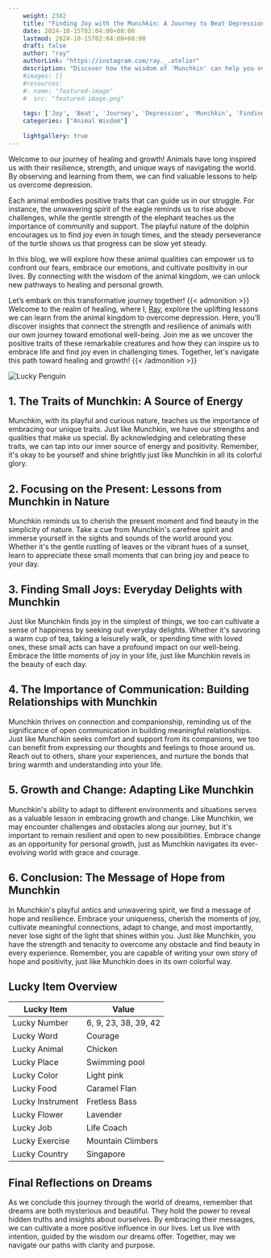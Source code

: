 ```yaml
---
    weight: 2382
    title: "Finding Joy with the Munchkin: A Journey to Beat Depression"  # Assuming 'title' column exists
    date: 2024-10-15T02:04:00+08:00
    lastmod: 2024-10-15T02:04:00+08:00
    draft: false
    author: "ray"
    authorLink: "https://instagram.com/ray._.atelier"
    description: "Discover how the wisdom of 'Munchkin' can help you overcome depression and find joy in your life journey."
    #images: []
    #resources:
    #- name: "featured-image"
    #  src: "featured-image.png"
    
    tags: ['Joy', 'Beat', 'Journey', 'Depression', 'Munchkin', 'Finding']
    categories: ["Animal Wisdom"]
    
    lightgallery: true
---
```

    
Welcome to our journey of healing and growth! Animals have long inspired us with their resilience, strength, and unique ways of navigating the world. By observing and learning from them, we can find valuable lessons to help us overcome depression.

Each animal embodies positive traits that can guide us in our struggle. For instance, the unwavering spirit of the eagle reminds us to rise above challenges, while the gentle strength of the elephant teaches us the importance of community and support. The playful nature of the dolphin encourages us to find joy even in tough times, and the steady perseverance of the turtle shows us that progress can be slow yet steady.

In this blog, we will explore how these animal qualities can empower us to confront our fears, embrace our emotions, and cultivate positivity in our lives. By connecting with the wisdom of the animal kingdom, we can unlock new pathways to healing and personal growth.

Let’s embark on this transformative journey together!
{{< admonition >}}
Welcome to the realm of healing, where I, [Ray](https://instagram.com/ray._.atelier), explore the uplifting lessons we can learn from the animal kingdom to overcome depression. Here, you’ll discover insights that connect the strength and resilience of animals with our own journey toward emotional well-being. Join me as we uncover the positive traits of these remarkable creatures and how they can inspire us to embrace life and find joy even in challenging times. Together, let's navigate this path toward healing and growth!
{{< /admonition >}}

![Lucky Penguin](https://cdn.pixabay.com/photo/2024/09/07/02/34/penguins-9028827_1280.jpg "Lucky Penguin")

## 1. The Traits of Munchkin: A Source of Energy
Munchkin, with its playful and curious nature, teaches us the importance of embracing our unique traits. Just like Munchkin, we have our strengths and qualities that make us special. By acknowledging and celebrating these traits, we can tap into our inner source of energy and positivity. Remember, it's okay to be yourself and shine brightly just like Munchkin in all its colorful glory.

## 2. Focusing on the Present: Lessons from Munchkin in Nature
Munchkin reminds us to cherish the present moment and find beauty in the simplicity of nature. Take a cue from Munchkin's carefree spirit and immerse yourself in the sights and sounds of the world around you. Whether it's the gentle rustling of leaves or the vibrant hues of a sunset, learn to appreciate these small moments that can bring joy and peace to your day.

## 3. Finding Small Joys: Everyday Delights with Munchkin
Just like Munchkin finds joy in the simplest of things, we too can cultivate a sense of happiness by seeking out everyday delights. Whether it's savoring a warm cup of tea, taking a leisurely walk, or spending time with loved ones, these small acts can have a profound impact on our well-being. Embrace the little moments of joy in your life, just like Munchkin revels in the beauty of each day.

## 4. The Importance of Communication: Building Relationships with Munchkin
Munchkin thrives on connection and companionship, reminding us of the significance of open communication in building meaningful relationships. Just like Munchkin seeks comfort and support from its companions, we too can benefit from expressing our thoughts and feelings to those around us. Reach out to others, share your experiences, and nurture the bonds that bring warmth and understanding into your life.

## 5. Growth and Change: Adapting Like Munchkin
Munchkin's ability to adapt to different environments and situations serves as a valuable lesson in embracing growth and change. Like Munchkin, we may encounter challenges and obstacles along our journey, but it's important to remain resilient and open to new possibilities. Embrace change as an opportunity for personal growth, just as Munchkin navigates its ever-evolving world with grace and courage.

## 6. Conclusion: The Message of Hope from Munchkin
In Munchkin's playful antics and unwavering spirit, we find a message of hope and resilience. Embrace your uniqueness, cherish the moments of joy, cultivate meaningful connections, adapt to change, and most importantly, never lose sight of the light that shines within you. Just like Munchkin, you have the strength and tenacity to overcome any obstacle and find beauty in every experience. Remember, you are capable of writing your own story of hope and positivity, just like Munchkin does in its own colorful way.


## Lucky Item Overview
| Lucky Item          | Value              |
|---------------|--------------------|
| Lucky Number        | 6, 9, 23, 38, 39, 42  |
| Lucky Word          | Courage |
| Lucky Animal        | Chicken |
| Lucky Place         | Swimming pool     |
| Lucky Color         | Light pink     |
| Lucky Food          | Caramel Flan      |
| Lucky Instrument    | Fretless Bass |
| Lucky Flower        | Lavender    |
| Lucky Job           | Life Coach       |
| Lucky Exercise      | Mountain Climbers  |
| Lucky Country       | Singapore    |


##  Final Reflections on Dreams

As we conclude this journey through the world of dreams, remember that dreams are both mysterious and beautiful. They hold the power to reveal hidden truths and insights about ourselves. By embracing their messages, we can cultivate a more positive influence in our lives. Let us live with intention, guided by the wisdom our dreams offer. Together, may we navigate our paths with clarity and purpose.

